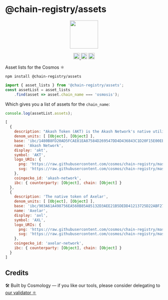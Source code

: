 # @chain-registry/assets

<p align="center" width="100%">
    <img height="90" src="https://user-images.githubusercontent.com/545047/184277736-69fef40f-1991-4c0e-b979-da125cf7fd8f.svg" />
</p>

<p align="center" width="100%">
  <a href="https://github.com/cosmology-tech/chain-registry/actions/workflows/run-tests.yml">
    <img height="20" src="https://github.com/cosmology-tech/chain-registry/actions/workflows/run-tests.yml/badge.svg" />
  </a>
   <a href="https://github.com/cosmology-tech/chain-registry/blob/main/LICENSE"><img height="20" src="https://img.shields.io/badge/license-MIT-blue.svg"></a>
   <a href="https://www.npmjs.com/package/@chain-registry/assets"><img height="20" src="https://img.shields.io/github/package-json/v/cosmology-tech/chain-registry?filename=packages%2Fassets%2Fpackage.json"></a>
</p>

Asset lists for the Cosmos ⚛️

```
npm install @chain-registry/assets
```

```js
import { asset_lists } from '@chain-registry/assets';
const assetList = asset_lists
    .find(asset => asset.chain_name === 'osmosis');
```

Which gives you a list of assets for the `chain_name`:

```js
console.log(assetList.assets);

[
  {
    description: "Akash Token (AKT) is the Akash Network's native utility token, used as the primary means to govern, secure the blockchain, incentivize participants, and provide a default mechanism to store and exchange value.",
    denom_units: [ [Object], [Object] ],
    base: 'ibc/1480B8FD20AD5FCAE81EA87584D269547DD4D436843C1D20F15E00EB64743EF4',
    name: 'Akash Network',
    display: 'akt',
    symbol: 'AKT',
    logo_URIs: {
      png: 'https://raw.githubusercontent.com/cosmos/chain-registry/master/akash/images/akt.png',
      svg: 'https://raw.githubusercontent.com/cosmos/chain-registry/master/akash/images/akt.svg'
    },
    coingecko_id: 'akash-network',
    ibc: { counterparty: [Object], chain: [Object] }
  },
  {
    description: 'The native token of Axelar',
    denom_units: [ [Object], [Object] ],
    base: 'ibc/903A61A498756EA560B85A85132D3AEE21B5DEDD41213725D22ABF276EA6945E',
    name: 'Axelar',
    display: 'axl',
    symbol: 'AXL',
    logo_URIs: {
      png: 'https://raw.githubusercontent.com/cosmos/chain-registry/master/axelar/images/axl.png',
      svg: 'https://raw.githubusercontent.com/cosmos/chain-registry/master/axelar/images/axl.svg'
    },
    coingecko_id: 'axelar-network',
    ibc: { counterparty: [Object], chain: [Object] }
  }
]
```

## Credits

🛠 Built by Cosmology — if you like our tools, please consider delegating to [our validator ⚛️](https://cosmology.tech/validator)
